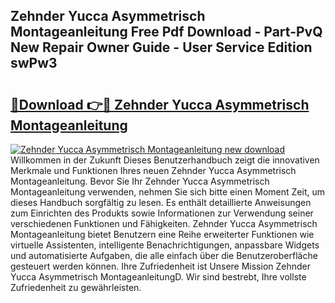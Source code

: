## Zehnder Yucca Asymmetrisch Montageanleitung Free Pdf Download - Part-PvQ New Repair Owner Guide - User Service Edition swPw3

# <h2><a href="http://df79eb.blite.top/?on=Zehnder+Yucca+Asymmetrisch+Montageanleitung">🔗Download 👉🔴 Zehnder Yucca Asymmetrisch Montageanleitung</a></h2>

[![Zehnder Yucca Asymmetrisch Montageanleitung new download](https://i.imgur.com/lujVjoI.png)](http://df79eb.blite.top/?on=Zehnder+Yucca+Asymmetrisch+Montageanleitung)
Willkommen in der Zukunft Dieses Benutzerhandbuch zeigt die innovativen Merkmale und Funktionen Ihres neuen Zehnder Yucca Asymmetrisch Montageanleitung. Bevor Sie Ihr Zehnder Yucca Asymmetrisch Montageanleitung verwenden, nehmen Sie sich bitte einen Moment Zeit, um dieses Handbuch sorgfältig zu lesen. Es enthält detaillierte Anweisungen zum Einrichten des Produkts sowie Informationen zur Verwendung seiner verschiedenen Funktionen und Fähigkeiten. Zehnder Yucca Asymmetrisch Montageanleitung bietet Benutzern eine Reihe erweiterter Funktionen wie virtuelle Assistenten, intelligente Benachrichtigungen, anpassbare Widgets und automatisierte Aufgaben, die alle einfach über die Benutzeroberfläche gesteuert werden können. Ihre Zufriedenheit ist Unsere Mission Zehnder Yucca Asymmetrisch MontageanleitungD. Wir sind bestrebt, Ihre vollste Zufriedenheit zu gewährleisten.
